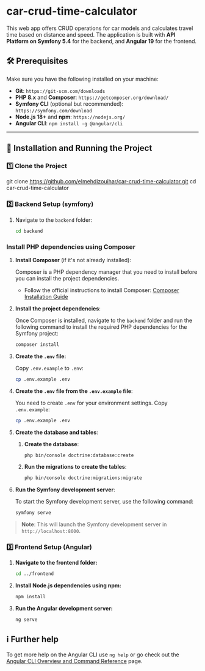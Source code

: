 # car-crud-time-calculator

This web app offers CRUD operations for car models and calculates travel time based on distance and speed. The application is built with **API Platform on Symfony 5.4** for the backend, and **Angular 19** for the frontend.

## 🛠️ Prerequisites

Make sure you have the following installed on your machine:

- **Git**: `https://git-scm.com/downloads`
- **PHP 8.x** and **Composer**: `https://getcomposer.org/download/`
- **Symfony CLI** (optional but recommended): `https://symfony.com/download`
- **Node.js 18+** and **npm**: `https://nodejs.org/`
- **Angular CLI**: `npm install -g @angular/cli`

---

## 🚀 Installation and Running the Project

### 1️⃣ Clone the Project

git clone https://github.com/elmehdizouihar/car-crud-time-calculator.git
cd car-crud-time-calculator

### 2️⃣ Backend Setup (symfony)

1. Navigate to the `backend` folder:

   ```sh
   cd backend

### Install PHP dependencies using Composer

1. **Install Composer** (if it's not already installed):
   
   Composer is a PHP dependency manager that you need to install before you can install the project dependencies.

   - Follow the official instructions to install Composer: [Composer Installation Guide](https://getcomposer.org/download/)

2. **Install the project dependencies**:

   Once Composer is installed, navigate to the `backend` folder and run the following command to install the required PHP dependencies for the Symfony project:

   ```sh
   composer install

3. **Create the `.env` file:**

    Copy `.env.example` to `.env`:

    ```sh
    cp .env.example .env
    ```
3. **Create the `.env` file from the `.env.example` file**:

   You need to create `.env` for your environment settings. Copy `.env.example`:

   ```sh
   cp .env.example .env

4. **Create the database and tables**:


   1. **Create the database**:

      ```sh
      php bin/console doctrine:database:create
      ```

   2. **Run the migrations to create the tables**:

      ```sh
      php bin/console doctrine:migrations:migrate
      ```

5. **Run the Symfony development server**:

   To start the Symfony development server, use the following command:

   ```sh
   symfony serve

> **Note**: This will launch the Symfony development server in `http://localhost:8000`.

### 3️⃣ Frontend Setup (Angular)

1. **Navigate to the frontend folder:**

   ```sh
   cd ../frontend
   ```

2. **Install Node.js dependencies using npm:**

   ```sh
   npm install
   ```

3. **Run the Angular development server:**

   ```sh
   ng serve
    ```
## ℹ️ Further help

To get more help on the Angular CLI use `ng help` or go check out the [Angular CLI Overview and Command Reference](https://angular.io/cli) page.
